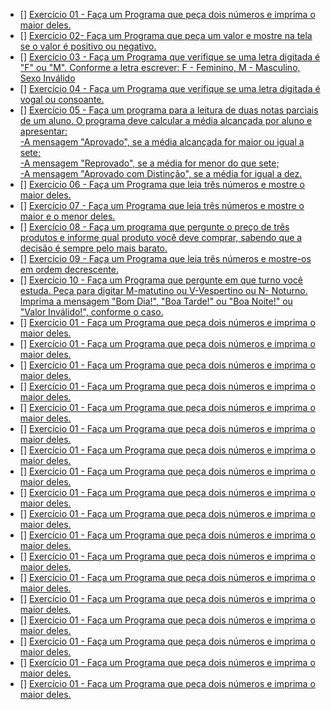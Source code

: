 - [] [Exercício 01 - Faça um Programa que peça dois números e imprima o maior deles.]()
- [] [Exercício 02- Faça um Programa que peça um valor e mostre na tela se o valor é positivo ou negativo.]()
- [] [Exercício 03 - Faça um Programa que verifique se uma letra digitada é "F" ou "M". Conforme a letra escrever: F - Feminino, M - Masculino, Sexo Inválido]()
- [] [Exercício 04 - Faça um Programa que verifique se uma letra digitada é vogal ou consoante.]()
- [] [Exercício 05 - Faça um programa para a leitura de duas notas parciais de um aluno. O programa deve calcular a média alcançada por aluno e apresentar:<br>
    -A mensagem "Aprovado", se a média alcançada for maior ou igual a sete; <br>
    -A mensagem "Reprovado", se a média for menor do que sete; <br>
    -A mensagem "Aprovado com Distinção", se a média for igual a dez.]()
- [] [Exercício 06 - Faça um Programa que leia três números e mostre o maior deles.]()
- [] [Exercício 07 - Faça um Programa que leia três números e mostre o maior e o menor deles.]()
- [] [Exercício 08 - Faça um programa que pergunte o preço de três produtos e informe qual produto você deve comprar, sabendo que a decisão é sempre pelo mais barato.]()
- [] [Exercício 09 - Faça um Programa que leia três números e mostre-os em ordem decrescente.]()
- [] [Exercício 10 - Faça um Programa que pergunte em que turno você estuda. Peça para digitar M-matutino ou V-Vespertino ou N- Noturno. Imprima a mensagem "Bom Dia!", "Boa Tarde!" ou "Boa Noite!" ou "Valor Inválido!", conforme o caso.]()
- [] [Exercício 01 - Faça um Programa que peça dois números e imprima o maior deles.]()
- [] [Exercício 01 - Faça um Programa que peça dois números e imprima o maior deles.]()
- [] [Exercício 01 - Faça um Programa que peça dois números e imprima o maior deles.]()
- [] [Exercício 01 - Faça um Programa que peça dois números e imprima o maior deles.]()
- [] [Exercício 01 - Faça um Programa que peça dois números e imprima o maior deles.]()
- [] [Exercício 01 - Faça um Programa que peça dois números e imprima o maior deles.]()
- [] [Exercício 01 - Faça um Programa que peça dois números e imprima o maior deles.]()
- [] [Exercício 01 - Faça um Programa que peça dois números e imprima o maior deles.]()
- [] [Exercício 01 - Faça um Programa que peça dois números e imprima o maior deles.]()
- [] [Exercício 01 - Faça um Programa que peça dois números e imprima o maior deles.]()
- [] [Exercício 01 - Faça um Programa que peça dois números e imprima o maior deles.]()
- [] [Exercício 01 - Faça um Programa que peça dois números e imprima o maior deles.]()
- [] [Exercício 01 - Faça um Programa que peça dois números e imprima o maior deles.]()
- [] [Exercício 01 - Faça um Programa que peça dois números e imprima o maior deles.]()
- [] [Exercício 01 - Faça um Programa que peça dois números e imprima o maior deles.]()
- [] [Exercício 01 - Faça um Programa que peça dois números e imprima o maior deles.]()
- [] [Exercício 01 - Faça um Programa que peça dois números e imprima o maior deles.]()
- [] [Exercício 01 - Faça um Programa que peça dois números e imprima o maior deles.]()